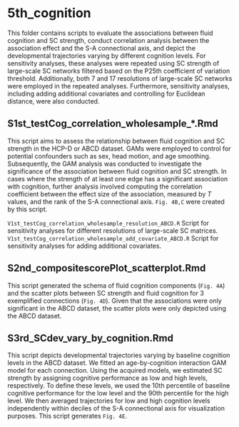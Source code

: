 # 5th_cognition
This folder contains scripts to evaluate the associations between fluid cognition and SC strength, conduct correlation analysis between the association effect and the S-A connectional axis, and depict the developmental trajectories varying by different cognition levels. For sensitivity analyses, these analyses were repeated using SC strength of large-scale SC networks filtered based on the P25th coefficient of variation threshold. Additionally, both 7 and 17 resolutions of large-scale SC networks were employed in the repeated analyses. Furthermore, sensitivity analyses, including adding additional covariates and controlling for Euclidean distance, were also conducted.


## S1st_testCog_correlation_wholesample_*.Rmd
This script aims to assess the relationship between fluid cognition and SC strength in the HCP-D or ABCD dataset. GAMs were employed to control for potential confounders such as sex, head motion, and age smoothing. Subsequently, the GAM analysis was conducted to investigate the significance of the association between fluid cognition and SC strength. In cases where the strength of at least one edge has a significant association with cognition, further analysis involved computing the correlation coefficient between the effect size of the association, measured by *T* values, and the rank of the S-A connectional axis. `Fig. 4B,C` were created by this script.

`V1st_testCog_correlation_wholesample_resolution_ABCD.R`
Script for sensitivity analyses for different resolutions of large-scale SC matrices.
`V1st_testCog_correlation_wholesample_add_covariate_ABCD.R`
Script for sensitivity analyses for adding additional covariates.

## S2nd_compositescorePlot_scatterplot.Rmd
This script generated the schema of fluid cognition components (`Fig. 4A`) and the scatter plots between SC strength and fluid cognition for 3 exemplified connections (`Fig. 4D`). Given that the associations were only significant in the ABCD dataset, the scatter plots were only depicted using the ABCD dataset.

## S3rd_SCdev_vary_by_cognition.Rmd
This script depicts developmental trajectories varying by baseline cognition levels in the ABCD dataset. We fitted an age-by-cognition interaction GAM model for each connection. Using the acquired models, we estimated SC strength by assigning cognitive performance as low and high levels, respectively. To define these levels, we used the 10th percentile of baseline cognitive performance for the low level and the 90th percentile for the high level. We then averaged trajectories for low and high cognition levels independently within deciles of the S-A connectional axis for visualization purposes. This script generates `Fig. 4E`.



